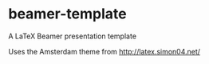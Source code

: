 # beamer-template
A LaTeX Beamer presentation template

Uses the Amsterdam theme from http://latex.simon04.net/
